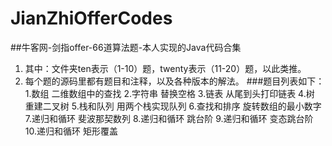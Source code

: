 # JianZhiOfferCodes
##牛客网-剑指offer-66道算法题-本人实现的Java代码合集
1. 其中：文件夹ten表示（1-10）题，twenty表示（11-20）题，以此类推。
2. 每个题的源码里都有题目和注释，以及各种版本的解法。
###题目列表如下：
 1.数组   二维数组中的查找
 2.字符串	替换空格
 3.链表	从尾到头打印链表
 4.树	重建二叉树
 5.栈和队列	用两个栈实现队列
 6.查找和排序	旋转数组的最小数字
 7.递归和循环	斐波那契数列
 8.递归和循环	跳台阶
 9.递归和循环	变态跳台阶
 10.递归和循环	矩形覆盖
